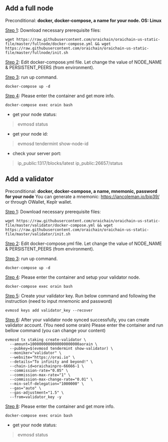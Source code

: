 ## Add a full node

Preconditional: <strong>docker, docker-compose, a name for your node. OS: Linux</strong>

<ins>Step 1</ins>: Download necessary prerequisite files: 

```
wget https://raw.githubusercontent.com/oraichain/oraichain-us-static-file/master/fullnode/docker-compose.yml && wget https://raw.githubusercontent.com/oraichain/oraichain-us-static-file/master/fullnode/init.sh
```

<ins>Step 2</ins>: Edit docker-compose.yml file. Let change the value of NODE_NAME & PERSISTENT_PEERS (from environment).

<ins>Step 3</ins>: run up command.

`docker-compose up -d`

<ins>Step 4</ins>: Please enter the container and get more info.

`docker-compose exec orain bash`

- get your node status: 
> evmosd status
* get your node id:
> evmosd tendermint show-node-id
* check your server port:
> ip_public:1317/blocks/latest
> ip_public:26657/status

## Add a validator

Preconditional: <strong>docker, docker-compose, a name, mnemonic, password for your node</strong> You can generate a mnemonic: https://iancoleman.io/bip39/ or through OWallet, Keplr wallet.

<ins>Step 1</ins>: Download necessary prerequisite files: 

```
wget https://raw.githubusercontent.com/oraichain/oraichain-us-static-file/master/validator/docker-compose.yml && wget https://raw.githubusercontent.com/oraichain/oraichain-us-static-file/master/validator/init.sh
```

<ins>Step 2</ins>: Edit docker-compose.yml file. Let change the value of NODE_NAME & PERSISTENT_PEERS (from environment).

<ins>Step 3</ins>: run up command.

`docker-compose up -d`

<ins>Step 4</ins>: Please enter the container and setup your validator node.

`docker-compose exec orain bash`

<ins>Step 5</ins>: Create your validator key. Run below command and following the instruction (need to input mnemonic and password)

`evmosd keys add validator_key --recover`

<ins>Step 6</ins>: After your validator node synced successfully, you can create validator account. (You need some orain) Please enter the container and run bellow command (you can change your content)

```
evmosd tx staking create-validator \
  --amount=1000000000000000000000aorain \
  --pubkey=$(evmosd tendermint show-validator) \
  --moniker="validator" \
  --website="https://orai.io" \
  --details="To infinity and beyond!" \
  --chain-id=oraichainpro-66666-1 \
  --commission-rate="0.05" \
  --commission-max-rate="1" \
  --commission-max-change-rate="0.01" \
  --min-self-delegation="1000000" \
  --gas="auto" \
  --gas-adjustment="1.5" \
  --from=validator_key -y
```

<ins>Step 8</ins>: Please enter the container and get more info.

`docker-compose exec orain bash`

- get your node status: 
> evmosd status